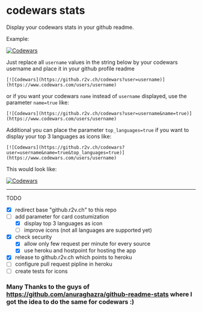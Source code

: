 # codewars stats 

Display your codewars stats in your github readme.

Example:

[![Codewars](https://github.r2v.ch/codewars?user=andreasvogt89&name=true)](https://www.codewars.com/users/andreasvogt89)

Just replace all `username` values in the string below by your codewars username and place it in your github profile readme
```
[![Codewars](https://github.r2v.ch/codewars?user=username)](https://www.codewars.com/users/username)
```

or if you want your codewars `name` instead of `username` displayed, use the parameter `name=true` like:
```
[![Codewars](https://github.r2v.ch/codewars?user=username&name=true)](https://www.codewars.com/users/username)
```

Additional you can place the parameter `top_languages=true` if you want to display your top 3 languages as icons like:

```
[![Codewars](https://github.r2v.ch/codewars?user=username&name=true&top_languages=true)](https://www.codewars.com/users/username)
```
This would look like:

[![Codewars](https://github.r2v.ch/codewars?user=andreasvogt89&name=true&top_languages=true)](https://www.codewars.com/users/andreasvogt89)


- - - -

TODO
- [X] redirect base "github.r2v.ch" to this repo
- [ ] add parameter for card costumization
    - [x] display top 3 languages as icon
    - [ ] improve icons (not all languages are supported yet)
- [x] check security 
    - [x] allow only few request per minute for every source
    - [x] use heroku and hostpoint for hosting the app  
- [X] release to github.r2v.ch which points to heroku
- [ ] configure pull request pipline in heroku
- [ ] create tests for icons

### Many Thanks to the guys of https://github.com/anuraghazra/github-readme-stats where I got the idea to do the same for codewars :)
